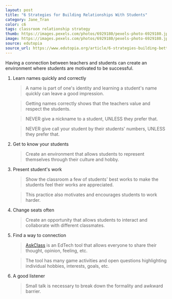 ```yaml
---
layout: post
title: "6 Strategies for Building Relationships With Students"
category: Jane_Tran
color: c6
tags: classroom relationship strategy
thumb: https://images.pexels.com/photos/6929180/pexels-photo-6929180.jpeg?auto=compress&cs=tinysrgb&w=350
image: https://images.pexels.com/photos/6929180/pexels-photo-6929180.jpeg?auto=compress&cs=tinysrgb&w=600
source: edutopia
source_url: https://www.edutopia.org/article/6-strategies-building-better-student-relationships
---
```

Having a connection between teachers and students can create an environment where students are motivated to be successful.

<!--more-->

1. Learn names quickly and correctly
    > A name is part of one's identity and learning a student's name quickly can leave a good impression.

    > Getting names correctly shows that the teachers value and respect the students.

    > NEVER give a nickname to a student, UNLESS they prefer that.

    > NEVER give call your student by their students' numbers, UNLESS they prefer that.

2. Get to know your students
    > Create an environment that allows students to represent themselves through their culture and hobby.


3. Present student's work
    > Show the classroom a few of students' best works to make the students feel their works are appreciated.

    > This practice also motivates and encourages students to work harder.

4. Change seats often
    > Create an opportunity that allows students to interact and collaborate with different classmates.


5. Find a way to connection
    > [AskClass] is an EdTech tool that allows everyone to share their thought, opinion, feeling, etc.

    > The tool has many game activities and open questions highlighting individual hobbies, interests, goals, etc.

6. A good listener
    > Small talk is necessary to break down the formality and awkward barrier.

[AskClass]: https://askclass.com
